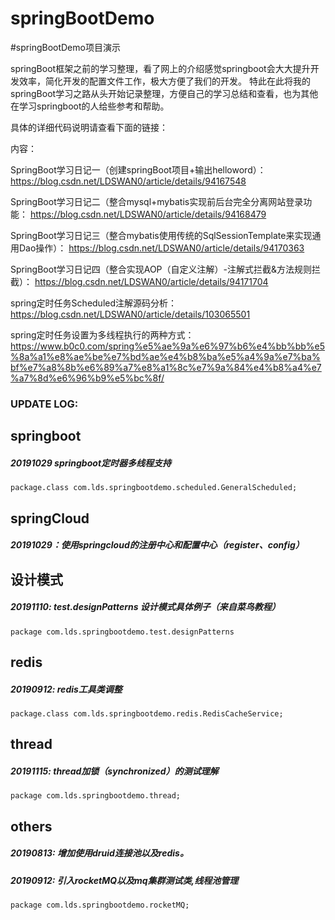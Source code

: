 # springBootDemo
#springBootDemo项目演示

springBoot框架之前的学习整理，看了网上的介绍感觉springboot会大大提升开发效率，简化开发的配置文件工作，极大方便了我们的开发。
特此在此将我的springBoot学习之路从头开始记录整理，方便自己的学习总结和查看，也为其他在学习springboot的人给些参考和帮助。


具体的详细代码说明请查看下面的链接：



内容：

SpringBoot学习日记一（创建springBoot项目+输出helloword）：
https://blog.csdn.net/LDSWAN0/article/details/94167548

SpringBoot学习日记二（整合mysql+mybatis实现前后台完全分离网站登录功能：
https://blog.csdn.net/LDSWAN0/article/details/94168479

SpringBoot学习日记三（整合mybatis使用传统的SqlSessionTemplate来实现通用Dao操作）：
https://blog.csdn.net/LDSWAN0/article/details/94170363

SpringBoot学习日记四（整合实现AOP（自定义注解）-注解式拦截&方法规则拦截）：
https://blog.csdn.net/LDSWAN0/article/details/94171704

spring定时任务Scheduled注解源码分析：
https://blog.csdn.net/LDSWAN0/article/details/103065501

spring定时任务设置为多线程执行的两种方式：
https://www.b0c0.com/spring%e5%ae%9a%e6%97%b6%e4%bb%bb%e5%8a%a1%e8%ae%be%e7%bd%ae%e4%b8%ba%e5%a4%9a%e7%ba%bf%e7%a8%8b%e6%89%a7%e8%a1%8c%e7%9a%84%e4%b8%a4%e7%a7%8d%e6%96%b9%e5%bc%8f/

### UPDATE LOG:

## springboot

##### 20191029 springboot定时器多线程支持
    package.class com.lds.springbootdemo.scheduled.GeneralScheduled;

## springCloud 

##### 20191029：使用springcloud的注册中心和配置中心（register、config）

## 设计模式

##### 20191110: test.designPatterns 设计模式具体例子（来自菜鸟教程）
    package com.lds.springbootdemo.test.designPatterns

## redis

##### 20190912: redis工具类调整
    package.class com.lds.springbootdemo.redis.RedisCacheService;

## thread

##### 20191115: thread加锁（synchronized）的测试理解 
    package com.lds.springbootdemo.thread;

## others

##### 20190813: 增加使用druid连接池以及redis。
##### 20190912: 引入rocketMQ以及mq集群测试类,线程池管理
    package com.lds.springbootdemo.rocketMQ;